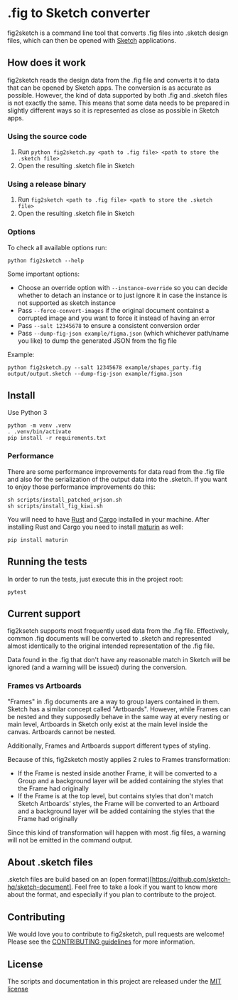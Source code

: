 # .fig to Sketch converter

fig2sketch is a command line tool that converts .fig files into .sketch design files, which can then be opened with [Sketch](https://www.sketch.com/) applications.

## How does it work

fig2sketch reads the design data from the .fig file and converts it to data that can be opened by Sketch apps. The conversion is as accurate as possible. However, the kind of data supported by both .fig and .sketch files is not exactly the same. This means that some data needs to be prepared in slightly different ways so it is represented as close as possible in Sketch apps.

### Using the source code

1. Run `python fig2sketch.py <path to .fig file> <path to store the .sketch file>`
2. Open the resulting .sketch file in Sketch

### Using a release binary

1. Run `fig2sketch <path to .fig file> <path to store the .sketch file>`
2. Open the resulting .sketch file in Sketch


### Options

To check all available options run:
```
python fig2sketch --help
```

Some important options:

- Choose an override option with `--instance-override` so you can decide whether to detach an instance or to just ignore it in case the instance is not supported as sketch instance
- Pass `--force-convert-images` if the original document containst a corrupted image and you want to force it instead of having an error
- Pass `--salt 12345678` to ensure a consistent conversion order
- Pass `--dump-fig-json example/figma.json` (which whichever path/name you like) to dump the generated JSON from the fig file

Example:

`python fig2sketch.py --salt 12345678 example/shapes_party.fig output/output.sketch --dump-fig-json example/figma.json`


## Install

Use Python 3
```
python -m venv .venv
. .venv/bin/activate
pip install -r requirements.txt
```

### Performance

There are some performance improvements for data read from the .fig file and also for the serialization of the output data into the .sketch. If you want to enjoy those performance improvements do this:

```
sh scripts/install_patched_orjson.sh
sh scripts/install_fig_kiwi.sh
```

You will need to have [Rust](https://www.rust-lang.org/) and [Cargo](https://doc.rust-lang.org/cargo/) installed in your machine. After installing Rust and Cargo you need to install [maturin](https://www.maturin.rs/) as well:
```
pip install maturin
```


## Running the tests

In order to run the tests, just execute this in the project root:
```
pytest
```


## Current support

fig2ksetch supports most frequently used data from the .fig file. Effectively, common .fig documents will be converted to .sketch and represented almost identically to the original intended representation of the .fig file.

Data found in the .fig that don't have any reasonable match in Sketch will be ignored (and a warning will be issued) during the conversion. 


### Frames vs Artboards

"Frames" in .fig documents are a way to group layers contained in them. Sketch has a similar concept called "Artboards". However, while Frames can be nested and they supposedly behave in the same way at every nesting or main level, Artboards in Sketch only exist at the main level inside the canvas. Artboards cannot be nested. 

Additionally, Frames and Artboards support different types of styling.

Because of this, fig2sketch mostly applies 2 rules to Frames transformation:
* If the Frame is nested inside another Frame, it will be converted to a Group and a background layer will be added containing the styles that the Frame had originally
* If the Frame is at the top level, but contains styles that don't match Sketch Artboards' styles, the Frame will be converted to an Artboard and a background layer will be added containing the styles that the Frame had originally

Since this kind of transformation will happen with most .fig files, a warning will not be emitted in the command output.

## About .sketch files

.sketch files are build based on an (open format)[https://github.com/sketch-hq/sketch-document]. Feel free to take a look if you want to know more about the format, and especially if you plan to contribute to the project.

## Contributing
We would love you to contribute to fig2sketch, pull requests are welcome! Please see the [CONTRIBUTING guidelines](CONTRIBUTING.md) for more information.

## License
The scripts and documentation in this project are released under the [MIT license](LICENSE)